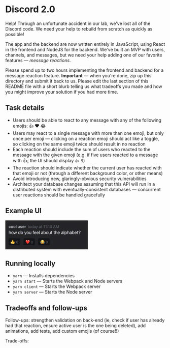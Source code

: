 # Discord 2.0

Help! Through an unfortunate accident in our lab, we've lost all of the Discord code. We need your help to rebuild from scratch as quickly as possible!

The app and the backend are now written entirely in JavaScript, using React in the frontend and NodeJS for the backend. We've built an MVP with users, channels, and messages, but we need your help adding one of our favorite features — _message reactions_.

Please spend up to two hours implementing the frontend and backend for a message reaction feature. **Important** — when you're done, zip up this directory and submit it back to us. Please edit the last section of this README file with a short blurb telling us what tradeoffs you made and how you might improve your solution if you had more time.

## Task details

- Users should be able to react to any message with any of the following emojis: 👍 ❤️ 😂
- Users may react to a single message with more than one emoji, but only once per emoji — clicking on a reaction emoji should act like a toggle, so clicking on the same emoji twice should result in no reaction
- Each reaction should include the sum of users who reacted to the message with the given emoji (e.g. if five users reacted to a message with 👍, the UI should display `👍 5`)
- The reaction should indicate whether the current user has reacted with that emoji or not (through a different background color, or other means)
- Avoid introducing new, glaringly-obvious security vulnerabilities
- Architect your database changes assuming that this API will run in a distributed system with eventually-consistent databases — concurrent user reactions should be handled gracefully

## Example UI

![Reactions UI demonstration](example.gif)

## Running locally

- `yarn` — Installs dependencies
- `yarn start` — Starts the Webpack and Node servers
- `yarn client` — Starts the Webpack server
- `yarn server` — Starts the Node server

## Tradeoffs and follow-ups

Follow-ups: strengthen validation on back-end (ie, check if user has already had that reaction, ensure active user is the one being deleted), add animations, add tests, add custom emojis (of course!!)

Trade-offs: 
